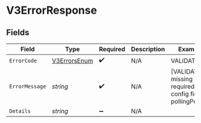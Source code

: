 # V3ErrorResponse


## Fields

| Field                                                     | Type                                                      | Required                                                  | Description                                               | Example                                                   |
| --------------------------------------------------------- | --------------------------------------------------------- | --------------------------------------------------------- | --------------------------------------------------------- | --------------------------------------------------------- |
| `ErrorCode`                                               | [V3ErrorsEnum](../../Models/Components/V3ErrorsEnum.md)   | :heavy_check_mark:                                        | N/A                                                       | VALIDATION                                                |
| `ErrorMessage`                                            | *string*                                                  | :heavy_check_mark:                                        | N/A                                                       | [VALIDATION] missing required config field: pollingPeriod |
| `Details`                                                 | *string*                                                  | :heavy_minus_sign:                                        | N/A                                                       |                                                           |